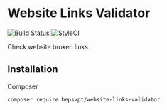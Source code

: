 # Website Links Validator

[![Build Status](https://travis-ci.org/BePsvPT/website-links-validator.svg?branch=master)](https://travis-ci.org/BePsvPT/website-links-validator)
[![StyleCI](https://styleci.io/repos/52674497/shield?style=flat)](https://styleci.io/repos/52674497)

Check website broken links

## Installation

Composer

`composer require bepsvpt/website-links-validator`
